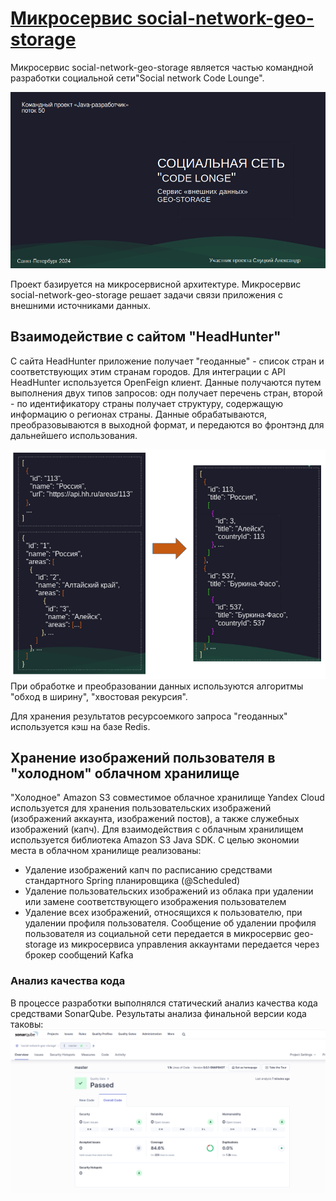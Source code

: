 # <u> Микросервис social-network-geo-storage</u>

Микросервис social-network-geo-storage является частью командной разработки социальной сети"Social network Code Lounge".

![cover.png](img/cover.png)

Проект базируется на микросервисной архитектуре. Микросервис social-network-geo-storage решает задачи связи приложения с внешними источниками данных.



## Взаимодействие с сайтом "HeadHunter"

С сайта HeadHunter приложение получает "геоданные" - список стран и соответствующих этим странам городов. Для интеграции с API HeadHunter используется OpenFeign клиент. Данные получаются путем выполнения двух типов запросов: одн получает перечень стран, второй - по идентификатору страны получает структуру, содержащую информацию о регионах страны. Данные обрабатываются, преобразовываются в выходной формат, и передаются во фронтэнд для дальнейшего использования.

![datatransform.png](img/datatransform.png)
При обработке и преобразовании данных используются алгоритмы "обход в ширину", "хвостовая рекурсия".

Для хранения результатов ресурсоемкого запроса "геоданных" используется кэш на базе Redis.


## Хранение изображений пользователя в "холодном" облачном хранилище

"Холодное" Amazon S3 совместимое облачное хранилище Yandex Cloud используется для хранения пользовательских изображений (изображений аккаунта, изображений постов), а также служебных изображений (капч). Для взаимодействия с облачным хранилищем используется библиотека Amazon S3 Java SDK. С целью экономии места в облачном хранилище реализованы:
* Удаление изображений капч по расписанию средствами стандартного Spring планировщика (@Scheduled)
* Удаление пользовательских изображений из облака при удалении или замене соответствующего изображения пользователем
* Удаление всех изображений, относящихся к пользователю, при удалении профиля пользователя. Сообщение об удалении профиля пользователя из социальной сети передается в микросервис geo-storage из микросервиса управления аккаунтами передается через брокер сообщений Kafka

### Анализ качества кода

В процессе разработки выполнялся статический анализ качества кода средствами SonarQube. Результаты анализа финальной версии кода таковы:
![onarqube.png](img/sonarqube.png)

